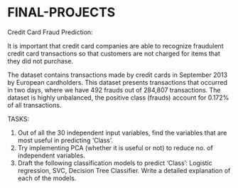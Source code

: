 # FINAL-PROJECTS

Credit Card Fraud Prediction:

It is important that credit card companies are able to recognize fraudulent credit card transactions so that customers are not charged for items that they did not purchase.

The dataset contains transactions made by credit cards in September 2013 by European cardholders.
This dataset presents transactions that occurred in two days, where we have 492 frauds out of 284,807 transactions. The dataset is highly unbalanced, the positive class (frauds) account for 0.172% of all transactions.

TASKS:

1)	Out of all the 30 independent input variables, find the variables that are most useful in predicting ‘Class’.
2)	Try implementing PCA (whether it is useful or not) to reduce no. of independent variables.
3)	Draft the following classification models to predict ‘Class’: Logistic regression, SVC, Decision Tree Classifier. Write a detailed explanation of each of the models.

